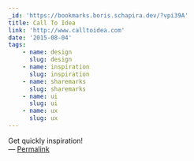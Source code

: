 ```yaml
---
_id: 'https://bookmarks.boris.schapira.dev/?vpi39A'
title: Call To Idea
link: 'http://www.calltoidea.com'
date: '2015-08-04'
tags:
    - name: design
      slug: design
    - name: inspiration
      slug: inspiration
    - name: sharemarks
      slug: sharemarks
    - name: ui
      slug: ui
    - name: ux
      slug: ux
---
```


Get quickly inspiration! <br>&#8212;
<a href="https://bookmarks.boris.schapira.dev/?vpi39A" title="Permalink">Permalink</a>
